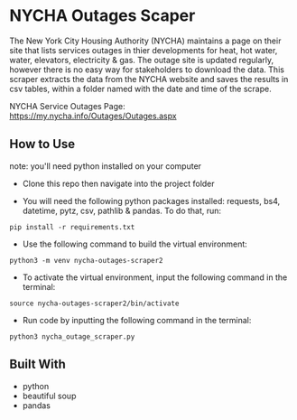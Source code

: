 # NYCHA Outages Scaper

The New York City Housing Authority (NYCHA) maintains a page on their site that lists services outages in thier developments for heat, hot water, water, elevators, electricity & gas. The outage site is updated regularly, however there is no easy way for stakeholders to download the data. This scraper extracts the data from the NYCHA website and saves the results in csv tables, within a folder named with the date and time of the scrape.

NYCHA Service Outages Page: https://my.nycha.info/Outages/Outages.aspx

## How to Use

note: you'll need python installed on your computer

- Clone this repo then navigate into the project folder

- You will need the following python packages installed: requests, bs4, datetime, pytz, csv, pathlib & pandas. To do that, run:

`pip install -r requirements.txt`

- Use the following command to build the virtual environment:

`python3 -m venv nycha-outages-scraper2`

- To activate the virtual environment, input the following command in the terminal:

`source nycha-outages-scraper2/bin/activate`

- Run code by inputting the following command in the terminal:

`python3 nycha_outage_scraper.py`


## Built With
- python
- beautiful soup
- pandas
